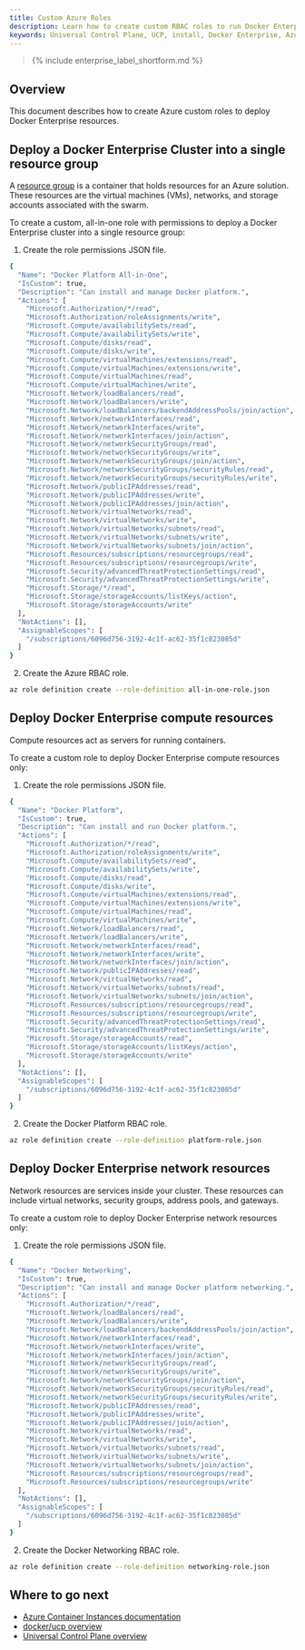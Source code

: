 ```yaml
---
title: Custom Azure Roles
description: Learn how to create custom RBAC roles to run Docker Enterprise on Azure.
keywords: Universal Control Plane, UCP, install, Docker Enterprise, Azure, Swarm
---
```


>{% include enterprise_label_shortform.md %}

## Overview

This document describes how to create Azure custom roles to deploy Docker Enterprise resources.

## Deploy a Docker Enterprise Cluster into a single resource group

A [resource group](https://docs.microsoft.com/en-us/azure/azure-resource-manager/resource-group-overview#resource-groups) is a container that holds resources for an Azure solution. These resources are the virtual machines (VMs), networks, and storage accounts associated with the swarm.

To create a custom, all-in-one role with permissions to deploy a Docker Enterprise cluster into a single resource group:

1. Create the role permissions JSON file.
```bash
{
  "Name": "Docker Platform All-in-One",
  "IsCustom": true,
  "Description": "Can install and manage Docker platform.",
  "Actions": [
    "Microsoft.Authorization/*/read",
    "Microsoft.Authorization/roleAssignments/write",
    "Microsoft.Compute/availabilitySets/read",
    "Microsoft.Compute/availabilitySets/write",
    "Microsoft.Compute/disks/read",
    "Microsoft.Compute/disks/write",
    "Microsoft.Compute/virtualMachines/extensions/read",
    "Microsoft.Compute/virtualMachines/extensions/write",
    "Microsoft.Compute/virtualMachines/read",
    "Microsoft.Compute/virtualMachines/write",
    "Microsoft.Network/loadBalancers/read",
    "Microsoft.Network/loadBalancers/write",
    "Microsoft.Network/loadBalancers/backendAddressPools/join/action",
    "Microsoft.Network/networkInterfaces/read",
    "Microsoft.Network/networkInterfaces/write",
    "Microsoft.Network/networkInterfaces/join/action",
    "Microsoft.Network/networkSecurityGroups/read",
    "Microsoft.Network/networkSecurityGroups/write",
    "Microsoft.Network/networkSecurityGroups/join/action",
    "Microsoft.Network/networkSecurityGroups/securityRules/read",
    "Microsoft.Network/networkSecurityGroups/securityRules/write",
    "Microsoft.Network/publicIPAddresses/read",
    "Microsoft.Network/publicIPAddresses/write",
    "Microsoft.Network/publicIPAddresses/join/action",
    "Microsoft.Network/virtualNetworks/read",
    "Microsoft.Network/virtualNetworks/write",
    "Microsoft.Network/virtualNetworks/subnets/read",
    "Microsoft.Network/virtualNetworks/subnets/write",
    "Microsoft.Network/virtualNetworks/subnets/join/action",
    "Microsoft.Resources/subscriptions/resourcegroups/read",
    "Microsoft.Resources/subscriptions/resourcegroups/write",
    "Microsoft.Security/advancedThreatProtectionSettings/read",
    "Microsoft.Security/advancedThreatProtectionSettings/write",
    "Microsoft.Storage/*/read",
    "Microsoft.Storage/storageAccounts/listKeys/action",
    "Microsoft.Storage/storageAccounts/write"
  ],
  "NotActions": [],
  "AssignableScopes": [
    "/subscriptions/6096d756-3192-4c1f-ac62-35f1c823085d"
  ]
}
```
2. Create the Azure RBAC role.
```bash
az role definition create --role-definition all-in-one-role.json
```

## Deploy Docker Enterprise compute resources

Compute resources act as servers for running containers. 

To create a custom role to deploy Docker Enterprise compute resources only:

1. Create the role permissions JSON file.
```bash
{
  "Name": "Docker Platform",
  "IsCustom": true,
  "Description": "Can install and run Docker platform.",
  "Actions": [
    "Microsoft.Authorization/*/read",
    "Microsoft.Authorization/roleAssignments/write",
    "Microsoft.Compute/availabilitySets/read",
    "Microsoft.Compute/availabilitySets/write",
    "Microsoft.Compute/disks/read",
    "Microsoft.Compute/disks/write",
    "Microsoft.Compute/virtualMachines/extensions/read",
    "Microsoft.Compute/virtualMachines/extensions/write",
    "Microsoft.Compute/virtualMachines/read",
    "Microsoft.Compute/virtualMachines/write",
    "Microsoft.Network/loadBalancers/read",
    "Microsoft.Network/loadBalancers/write",
    "Microsoft.Network/networkInterfaces/read",
    "Microsoft.Network/networkInterfaces/write",
    "Microsoft.Network/networkInterfaces/join/action",
    "Microsoft.Network/publicIPAddresses/read",
    "Microsoft.Network/virtualNetworks/read",
    "Microsoft.Network/virtualNetworks/subnets/read",
    "Microsoft.Network/virtualNetworks/subnets/join/action",
    "Microsoft.Resources/subscriptions/resourcegroups/read",
    "Microsoft.Resources/subscriptions/resourcegroups/write",
    "Microsoft.Security/advancedThreatProtectionSettings/read",
    "Microsoft.Security/advancedThreatProtectionSettings/write",
    "Microsoft.Storage/storageAccounts/read",
    "Microsoft.Storage/storageAccounts/listKeys/action",
    "Microsoft.Storage/storageAccounts/write"
  ],
  "NotActions": [],
  "AssignableScopes": [
    "/subscriptions/6096d756-3192-4c1f-ac62-35f1c823085d"
  ]
}
```
2. Create the Docker Platform RBAC role.
```bash
az role definition create --role-definition platform-role.json
```

## Deploy Docker Enterprise network resources

Network resources are services inside your cluster. These resources can include virtual networks, security groups, address pools, and gateways. 

To create a custom role to deploy Docker Enterprise network resources only:

1. Create the role permissions JSON file.
```bash
{
  "Name": "Docker Networking",
  "IsCustom": true,
  "Description": "Can install and manage Docker platform networking.",
  "Actions": [
    "Microsoft.Authorization/*/read",
    "Microsoft.Network/loadBalancers/read",
    "Microsoft.Network/loadBalancers/write",
    "Microsoft.Network/loadBalancers/backendAddressPools/join/action",
    "Microsoft.Network/networkInterfaces/read",
    "Microsoft.Network/networkInterfaces/write",
    "Microsoft.Network/networkInterfaces/join/action",
    "Microsoft.Network/networkSecurityGroups/read",
    "Microsoft.Network/networkSecurityGroups/write",
    "Microsoft.Network/networkSecurityGroups/join/action",
    "Microsoft.Network/networkSecurityGroups/securityRules/read",
    "Microsoft.Network/networkSecurityGroups/securityRules/write",
    "Microsoft.Network/publicIPAddresses/read",
    "Microsoft.Network/publicIPAddresses/write",
    "Microsoft.Network/publicIPAddresses/join/action",
    "Microsoft.Network/virtualNetworks/read",
    "Microsoft.Network/virtualNetworks/write",
    "Microsoft.Network/virtualNetworks/subnets/read",
    "Microsoft.Network/virtualNetworks/subnets/write",
    "Microsoft.Network/virtualNetworks/subnets/join/action",
    "Microsoft.Resources/subscriptions/resourcegroups/read",
    "Microsoft.Resources/subscriptions/resourcegroups/write"
  ],
  "NotActions": [],
  "AssignableScopes": [
    "/subscriptions/6096d756-3192-4c1f-ac62-35f1c823085d"
  ]
}
```
2. Create the Docker Networking RBAC role.
```bash
az role definition create --role-definition networking-role.json
```

## Where to go next
* [Azure Container Instances documentation](https://docs.microsoft.com/en-us/azure/container-instances/)
* [docker/ucp overview](https://docs.docker.com/reference/ucp/3.2/cli/)
* [Universal Control Plane overview](https://docs.docker.com/ee/ucp/)
